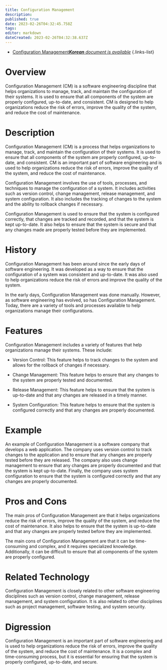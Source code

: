 ```yaml
---
title: Configuration Management
description: 
published: true
date: 2023-02-26T04:32:45.758Z
tags: 
editor: markdown
dateCreated: 2023-02-26T04:32:38.637Z
---
```


- [Configuration Management***Korean** document is available*](/ko/Knowledge-base/Dictionary/configuration-management)
{.links-list}


# Overview
Configuration Management (CM) is a software engineering discipline that helps organizations to manage, track, and maintain the configuration of their systems. It is used to ensure that all components of the system are properly configured, up-to-date, and consistent. CM is designed to help organizations reduce the risk of errors, improve the quality of the system, and reduce the cost of maintenance.

# Description
Configuration Management (CM) is a process that helps organizations to manage, track, and maintain the configuration of their systems. It is used to ensure that all components of the system are properly configured, up-to-date, and consistent. CM is an important part of software engineering and is used to help organizations reduce the risk of errors, improve the quality of the system, and reduce the cost of maintenance.

Configuration Management involves the use of tools, processes, and techniques to manage the configuration of a system. It includes activities such as version control, change management, release management, and system configuration. It also includes the tracking of changes to the system and the ability to rollback changes if necessary.

Configuration Management is used to ensure that the system is configured correctly, that changes are tracked and recorded, and that the system is kept up-to-date. It also helps to ensure that the system is secure and that any changes made are properly tested before they are implemented.

# History
Configuration Management has been around since the early days of software engineering. It was developed as a way to ensure that the configuration of a system was consistent and up-to-date. It was also used to help organizations reduce the risk of errors and improve the quality of the system.

In the early days, Configuration Management was done manually. However, as software engineering has evolved, so has Configuration Management. Today, there are a variety of tools and processes available to help organizations manage their configurations.

# Features
Configuration Management includes a variety of features that help organizations manage their systems. These include:

- Version Control: This feature helps to track changes to the system and allows for the rollback of changes if necessary.

- Change Management: This feature helps to ensure that any changes to the system are properly tested and documented.

- Release Management: This feature helps to ensure that the system is up-to-date and that any changes are released in a timely manner.

- System Configuration: This feature helps to ensure that the system is configured correctly and that any changes are properly documented.

# Example
An example of Configuration Management is a software company that develops a web application. The company uses version control to track changes to the application and to ensure that any changes are properly tested before they are released. The company also uses change management to ensure that any changes are properly documented and that the system is kept up-to-date. Finally, the company uses system configuration to ensure that the system is configured correctly and that any changes are properly documented.

# Pros and Cons
The main pros of Configuration Management are that it helps organizations reduce the risk of errors, improve the quality of the system, and reduce the cost of maintenance. It also helps to ensure that the system is up-to-date and that any changes are properly tested before they are implemented.

The main cons of Configuration Management are that it can be time-consuming and complex, and it requires specialized knowledge. Additionally, it can be difficult to ensure that all components of the system are properly configured.

# Related Technology
Configuration Management is closely related to other software engineering disciplines such as version control, change management, release management, and system configuration. It is also related to other disciplines such as project management, software testing, and system security.

# Digression
Configuration Management is an important part of software engineering and is used to help organizations reduce the risk of errors, improve the quality of the system, and reduce the cost of maintenance. It is a complex and time-consuming process, but it is essential for ensuring that the system is properly configured, up-to-date, and secure.